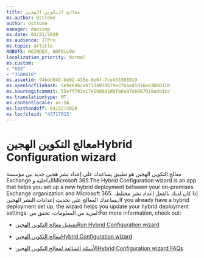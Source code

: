 ```yaml
---
title: معالج التكوين الهجين
ms.author: dstrome
author: dstrome
manager: dansimp
ms.date: 04/21/2020
ms.audience: ITPro
ms.topic: article
ROBOTS: NOINDEX, NOFOLLOW
localization_priority: Normal
ms.custom:
- "603"
- "3500010"
ms.assetid: 94bdd043-be92-435e-8e0f-7ce453368919
ms.openlocfilehash: 5e9469bce87338978b79e37baad1d16ea3bb0310
ms.sourcegitcommit: 55eff703a17e500681d8fa6a87eb067019ade3cc
ms.translationtype: MT
ms.contentlocale: ar-SA
ms.lasthandoff: 04/22/2020
ms.locfileid: "43717015"
---
```

# <a name="hybrid-configuration-wizard"></a><span data-ttu-id="ddb66-102">معالج التكوين الهجين</span><span class="sxs-lookup"><span data-stu-id="ddb66-102">Hybrid Configuration wizard</span></span>

<span data-ttu-id="ddb66-103">معالج التكوين الهجين هو تطبيق يساعدك على إعداد نشر هجين جديد بين مؤسسة Exchange الداخلية وMicrosoft 365.</span><span class="sxs-lookup"><span data-stu-id="ddb66-103">The Hybrid Configuration wizard is an app that helps you set up a new hybrid deployment between your on-premises Exchange organization and Microsoft 365.</span></span> <span data-ttu-id="ddb66-104">إذا كان لديك بالفعل إعداد نشر مختلط، يساعدك المعالج على تحديث إعدادات النشر الهجين.</span><span class="sxs-lookup"><span data-stu-id="ddb66-104">If you already have a hybrid deployment set up, the wizard helps you update your hybrid deployment settings.</span></span> <span data-ttu-id="ddb66-105">لمزيد من المعلومات، تحقق من:</span><span class="sxs-lookup"><span data-stu-id="ddb66-105">For more information, check out:</span></span>
  
- [<span data-ttu-id="ddb66-106">تشغيل معالج التكوين الهجين</span><span class="sxs-lookup"><span data-stu-id="ddb66-106">Run Hybrid Configuration wizard</span></span>](https://technet.microsoft.com/library/mt595788%28v=exchg.150%29.aspx)

- [<span data-ttu-id="ddb66-107">معالج التكوين الهجين</span><span class="sxs-lookup"><span data-stu-id="ddb66-107">Hybrid Configuration wizard</span></span>](https://technet.microsoft.com/library/hh529921%28v=exchg.150%29.aspx)

- [<span data-ttu-id="ddb66-108">الأسئلة الشائعة لمعالج التكوين الهجين</span><span class="sxs-lookup"><span data-stu-id="ddb66-108">Hybrid Configuration wizard FAQs</span></span>](https://technet.microsoft.com/library/mt488940%28v=exchg.150%29.aspx)
